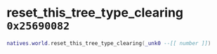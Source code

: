 # reset_this_tree_type_clearing `0x25690082`

```lua
natives.world.reset_this_tree_type_clearing(_unk0 --[[ number ]])
```